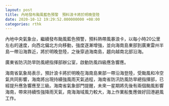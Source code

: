 ```yaml
---
layout: post
title: 內地發布颱風藍色預警　預料浪卡將於明晚登陸
date: 2020-10-12 19:29:52.000000000 +08:00
categories: rthk
---
```


內地中央氣象台，繼續發布颱風藍色預警，預料熱帶風暴浪卡，以每小時20公里左右的速度，向西北偏北方向移動，強度逐漸增強，並向海南島東部到廣東雷州半島一帶沿海靠近，將於明晚登陸，之後穿過海南島，趨向越南北部沿海。

廣東省防汛防旱防風總指揮部辦公室，啟動防風四級應急響應。

海南省氣象局表示，預計浪卡將於明晚在海南島東部一帶沿海登陸，受颱風和冷空氣共同影響，海南將出現持續強風雨天氣過程，海南省防汛防風防旱總指揮部，已經提升應急響應至三級。海南省氣象部門提醒，未來一星期將先後有兩個颱風影響海南，帶來持續性強降雨天氣，南海海域風力較大，海上作業船隻應做好回港避風工作。
